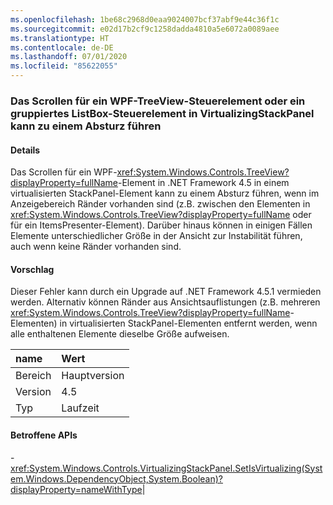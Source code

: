 ```yaml
---
ms.openlocfilehash: 1be68c2968d0eaa9024007bcf37abf9e44c36f1c
ms.sourcegitcommit: e02d17b2cf9c1258dadda4810a5e6072a0089aee
ms.translationtype: HT
ms.contentlocale: de-DE
ms.lasthandoff: 07/01/2020
ms.locfileid: "85622055"
---
```

### <a name="scrolling-a-wpf-treeview-or-grouped-listbox-in-a-virtualizingstackpanel-can-cause-a-hang"></a>Das Scrollen für ein WPF-TreeView-Steuerelement oder ein gruppiertes ListBox-Steuerelement in VirtualizingStackPanel kann zu einem Absturz führen

#### <a name="details"></a>Details

Das Scrollen für ein WPF-<xref:System.Windows.Controls.TreeView?displayProperty=fullName>-Element in .NET Framework 4.5 in einem virtualisierten StackPanel-Element kann zu einem Absturz führen, wenn im Anzeigebereich Ränder vorhanden sind (z.B. zwischen den Elementen in <xref:System.Windows.Controls.TreeView?displayProperty=fullName> oder für ein ItemsPresenter-Element). Darüber hinaus können in einigen Fällen Elemente unterschiedlicher Größe in der Ansicht zur Instabilität führen, auch wenn keine Ränder vorhanden sind.

#### <a name="suggestion"></a>Vorschlag

Dieser Fehler kann durch ein Upgrade auf .NET Framework 4.5.1 vermieden werden. Alternativ können Ränder aus Ansichtsauflistungen (z.B. mehreren <xref:System.Windows.Controls.TreeView?displayProperty=fullName>-Elementen) in virtualisierten StackPanel-Elementen entfernt werden, wenn alle enthaltenen Elemente dieselbe Größe aufweisen.

| name    | Wert       |
|:--------|:------------|
| Bereich   |Hauptversion|
|Version|4.5|
|Typ|Laufzeit

#### <a name="affected-apis"></a>Betroffene APIs

-<xref:System.Windows.Controls.VirtualizingStackPanel.SetIsVirtualizing(System.Windows.DependencyObject,System.Boolean)?displayProperty=nameWithType></li></ul>|
